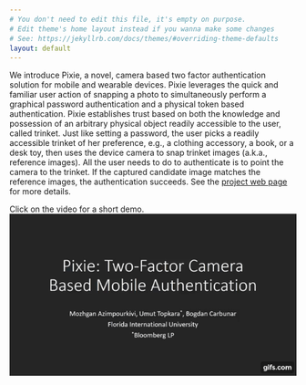 ```yaml
---
# You don't need to edit this file, it's empty on purpose.
# Edit theme's home layout instead if you wanna make some changes
# See: https://jekyllrb.com/docs/themes/#overriding-theme-defaults
layout: default
---
```


We introduce Pixie, a novel, camera based two factor authentication solution for mobile and wearable devices. Pixie leverages the quick and familiar user action of snapping a photo to simultaneously perform a graphical password authentication and a physical token based authentication. Pixie establishes trust based on both the knowledge and possession of an arbitrary physical object readily accessible to the user, called trinket. Just like setting a password, the user picks a readily accessible trinket of her preference, e.g., a clothing accessory, a book, or a desk toy, then uses the device camera to snap trinket images (a.k.a., reference images). All the user needs to do to authenticate is to point the camera to the trinket. If the captured candidate image matches the reference images, the authentication succeeds. See the <a href="http://www.casprlab.com/pixie.html">project web page</a> for more details.

Click on the video for a short demo.
[![Demo](images/pixie_frame.gif)](https://youtu.be/tWepolcXUJg)

